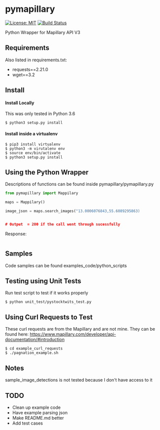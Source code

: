 # pymapillary

[![License: MIT](https://img.shields.io/badge/License-MIT-yellow.svg)](https://opensource.org/licenses/MIT)
[![Build Status](https://travis-ci.com/khmurakami/pymapillary.svg?token=GdqQUUu1xsypr1oorMoh&branch=master)](https://travis-ci.com/khmurakami/pymapillary)

Python Wrapper for Mapillary API V3

## Requirements

Also listed in requirements.txt:

- requests==2.21.0
- wget==3.2

## Install

#### Install Locally

This was only tested in Python 3.6

```shell
$ python3 setup.py install
```

#### Install inside a virtualenv
```shell
$ pip3 install virtualenv
$ python3 -m virutalenv env
$ source env/bin/activate
$ python3 setup.py install
```
## Using the Python Wrapper

Descriptions of functions can be found inside pymapillary/pymapillary.py

```python
from pymapillary import Mappilary

maps = Mappilary()

image_json = maps.search_images("13.0006076843,55.6089295863)


# Output  = 200 if the call went through sucessfully
```

Response:
```json
```

## Samples

Code samples can be found examples_code/python_scripts

## Testing using Unit Tests

Run test script to test if it works properly

```shell
$ python unit_test/pystocktwits_test.py
```

## Using Curl Requests to Test

These curl requests are from the Mapillary and are not mine. They can be found here: <https://www.mapillary.com/developer/api-documentation/#introduction>

```
$ cd example_curl_requests
$ ./pagnation_example.sh
```

## Notes

sample_image_detections is not tested because I don't have access to it


## TODO

- Clean up example code
- Have example parsing json
- Make README.md better
- Add test cases
